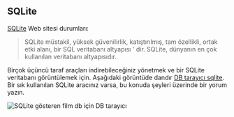 ## <a name="sqlite"></a>SQLite

[SQLite](https://www.sqlite.org/) Web sitesi durumları:

> SQLite müstakil, yüksek güvenilirlik, katıştırılmış, tam özellikli, ortak etki alanı, bir SQL veritabanı altyapısı ' dir. SQLite, dünyanın en çok kullanılan veritabanı altyapısıdır.

Birçok üçüncü taraf araçları indirebileceğiniz yönetmek ve bir SQLite veritabanı görüntülemek için. Aşağıdaki görüntüde dandır [DB tarayıcı sqlite](http://sqlitebrowser.org/). Bir sık kullanılan SQLite aracınız varsa, bu konuda şeyleri üzerinde bir yorum yazın.

![SQLite gösteren film db için DB tarayıcı](~/tutorials/first-mvc-app-xplat/working-with-sql/_static/dbb.png)
